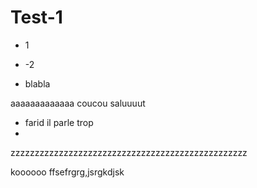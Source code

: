 # Test-1

- 1
- -2

- blabla


aaaaaaaaaaaaa
coucou
saluuuut
- farid il parle trop
- 
zzzzzzzzzzzzzzzzzzzzzzzzzzzzzzzzzzzzzzzzzzzzzzzzz

koooooo
ffsefrgrg,jsrgkdjsk
